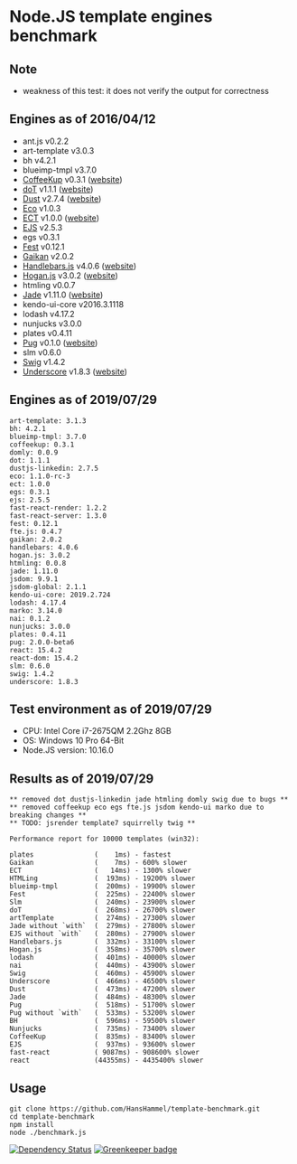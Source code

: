 # Node.JS template engines benchmark

## Note

- weakness of this test: it does not verify the output for correctness

## Engines as of 2016/04/12

- ant.js v0.2.2
- art-template v3.0.3
- bh v4.2.1
- blueimp-tmpl v3.7.0
- [CoffeeKup](https://github.com/mauricemach/coffeekup) v0.3.1 ([website](http://coffeekup.org/))
- [doT](https://github.com/olado/doT) v1.1.1 ([website](http://olado.github.com/doT/))
- [Dust](https://github.com/linkedin/dustjs) v2.7.4 ([website](http://linkedin.github.com/dustjs/))
- [Eco](https://github.com/sstephenson/eco) v1.0.3
- [ECT](https://github.com/baryshev/ect) v1.0.0 ([website](http://ectjs.com/))
- [EJS](https://github.com/visionmedia/ejs) v2.5.3
- egs v0.3.1
- [Fest](https://github.com/mailru/fest) v0.12.1
- [Gaikan](https://github.com/Deathspike/gaikan) v2.0.2
- [Handlebars.js](https://github.com/wycats/handlebars.js/) v4.0.6 ([website](http://handlebarsjs.com/))
- [Hogan.js](https://github.com/twitter/hogan.js) v3.0.2 ([website](http://twitter.github.com/hogan.js/))
- htmling v0.0.7
- [Jade](https://github.com/visionmedia/jade) v1.11.0 ([website](http://jade-lang.com/))
- kendo-ui-core v2016.3.1118
- lodash v4.17.2
- nunjucks v3.0.0
- plates v0.4.11
- [Pug](https://github.com/pugjs/pug) v0.1.0 ([website](https://pugjs.org/))
- slm v0.6.0
- [Swig](https://github.com/paularmstrong/swig) v1.4.2
- [Underscore](https://github.com/documentcloud/underscore) v1.8.3 ([website](http://underscorejs.org/))

## Engines as of 2019/07/29

	art-template: 3.1.3
	bh: 4.2.1
	blueimp-tmpl: 3.7.0
	coffeekup: 0.3.1
	domly: 0.0.9
	dot: 1.1.1
	dustjs-linkedin: 2.7.5
	eco: 1.1.0-rc-3
	ect: 1.0.0
	egs: 0.3.1
	ejs: 2.5.5
	fast-react-render: 1.2.2
	fast-react-server: 1.3.0
	fest: 0.12.1
	fte.js: 0.4.7
	gaikan: 2.0.2
	handlebars: 4.0.6
	hogan.js: 3.0.2
	htmling: 0.0.8
	jade: 1.11.0
	jsdom: 9.9.1
	jsdom-global: 2.1.1
	kendo-ui-core: 2019.2.724
	lodash: 4.17.4
	marko: 3.14.0
	nai: 0.1.2
	nunjucks: 3.0.0
	plates: 0.4.11
	pug: 2.0.0-beta6
	react: 15.4.2
	react-dom: 15.4.2
	slm: 0.6.0
	swig: 1.4.2
	underscore: 1.8.3

## Test environment as of 2019/07/29

- CPU: Intel Core i7-2675QM 2.2Ghz 8GB 
- OS: Windows 10 Pro 64-Bit
- Node.JS version: 10.16.0

## Results as of 2019/07/29

	** removed dot dustjs-linkedin jade htmling domly swig due to bugs **	
	** removed coffeekup eco egs fte.js jsdom kendo-ui marko due to breaking changes **
	** TODO: jsrender template7 squirrelly twig **

	Performance report for 10000 templates (win32):

	plates               (    1ms) - fastest
	Gaikan               (    7ms) - 600% slower
	ECT                  (   14ms) - 1300% slower
	HTMLing              (  193ms) - 19200% slower
	blueimp-tmpl         (  200ms) - 19900% slower
	Fest                 (  225ms) - 22400% slower
	Slm                  (  240ms) - 23900% slower
	doT                  (  268ms) - 26700% slower
	artTemplate          (  274ms) - 27300% slower
	Jade without `with`  (  279ms) - 27800% slower
	EJS without `with`   (  280ms) - 27900% slower
	Handlebars.js        (  332ms) - 33100% slower
	Hogan.js             (  358ms) - 35700% slower
	lodash               (  401ms) - 40000% slower
	nai                  (  440ms) - 43900% slower
	Swig                 (  460ms) - 45900% slower
	Underscore           (  466ms) - 46500% slower
	Dust                 (  473ms) - 47200% slower
	Jade                 (  484ms) - 48300% slower
	Pug                  (  518ms) - 51700% slower
	Pug without `with`   (  533ms) - 53200% slower
	BH                   (  596ms) - 59500% slower
	Nunjucks             (  735ms) - 73400% slower
	CoffeeKup            (  835ms) - 83400% slower
	EJS                  (  937ms) - 93600% slower
	fast-react           ( 9087ms) - 908600% slower
	react                (44355ms) - 4435400% slower

## Usage

	git clone https://github.com/HansHammel/template-benchmark.git
	cd template-benchmark
	npm install
	node ./benchmark.js

[![Dependency Status](https://david-dm.org/HansHammel/template-benchmark.svg)](https://david-dm.org/HansHammel/template-benchmark) [![Greenkeeper badge](https://badges.greenkeeper.io/HansHammel/template-benchmark.svg)](https://greenkeeper.io/)
